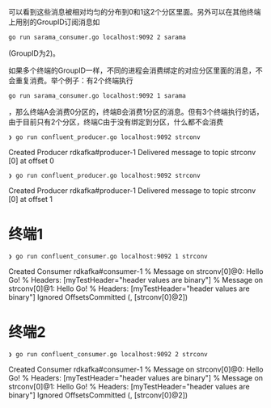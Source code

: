 可以看到这些消息被相对均匀的分布到0和1这2个分区里面。另外可以在其他终端上用别的GroupID订阅消息如
```
go run sarama_consumer.go localhost:9092 2 sarama
```
(GroupID为2)。

如果多个终端的GroupID一样，不同的进程会消费绑定的对应分区里面的消息，不会重复消费。举个例子：有2个终端执行

```
go run sarama_consumer.go localhost:9092 1 sarama
```
，那么终端A会消费0分区的，终端B会消费1分区的消息。但有3个终端执行的话，由于目前只有2个分区，终端C由于没有绑定到分区，什么都不会消费


```
❯ go run confluent_producer.go localhost:9092 strconv
```
Created Producer rdkafka#producer-1
Delivered message to topic strconv [0] at offset 0
```
❯ go run confluent_producer.go localhost:9092 strconv
```
Created Producer rdkafka#producer-1
Delivered message to topic strconv [0] at offset 1


# 终端1
```
❯ go run confluent_consumer.go localhost:9092 1 strconv
```
Created Consumer rdkafka#consumer-1
% Message on strconv[0]@0:
Hello Go!
% Headers: [myTestHeader="header values are binary"]
% Message on strconv[0]@1:
Hello Go!
% Headers: [myTestHeader="header values are binary"]
Ignored OffsetsCommitted (<nil>, [strconv[0]@2])
# 终端2
```
❯ go run confluent_consumer.go localhost:9092 2 strconv
```
Created Consumer rdkafka#consumer-1
% Message on strconv[0]@0:
Hello Go!
% Headers: [myTestHeader="header values are binary"]
% Message on strconv[0]@1:
Hello Go!
% Headers: [myTestHeader="header values are binary"]
Ignored OffsetsCommitted (<nil>, [strconv[0]@2])
